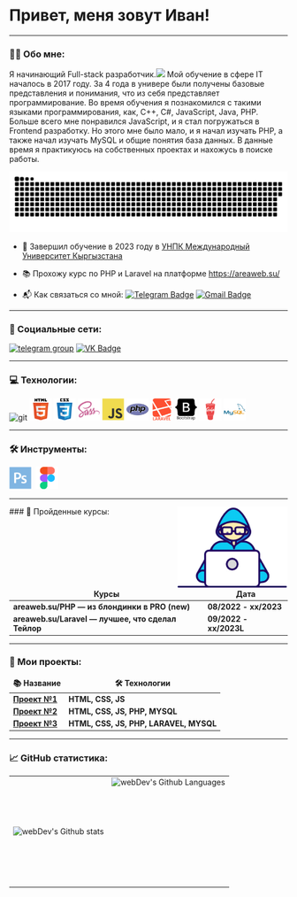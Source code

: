 # Привет, меня зовут Иван!
---
### :man_technologist: Обо мне:

Я начинающий Full-stack разработчик.<img src="https://media.giphy.com/media/WUlplcMpOCEmTGBtBW/giphy.gif" width="30px"> Мой обучение в сфере IT началось в 2017 году. За 4 года в универе были получены базовые представления и понимания, что из себя представляет программирование. 
Во время обучения я познакомился с такими языками программирования, как, С++, С#, JavaScript, Java, PHP. Больше всего мне понравился JavaScript, и я стал погружаться в Frontend разработку. Но этого мне было мало, и я начал изучать PHP, а также начал изучать MySQL и общие понятия база данных. В данные время я практикуюсь на собственных проектах и нахожусь в поиске работы.

<p align="center">
 <img width="700" src="assets/github-snake.svg" alt="snake"/>
</p>
<!--
   <a href=""><img width="35%" align="right" alt="Github" src="/work.gif" /></a>
   -->

- :school: Завершил обучение в 2023 году в <a href="https://muk.iuk.kg">УНПК Международный Университет Кыргызстана</a>

- 📚 Прохожу курс по PHP и Laravel на платформе https://areaweb.su/

<!-- :zap: Являюсь старшим студентом на курсе Веб-разработки Яндекс Практикум.-->

- 📬 Как связаться со мной: [![Telegram Badge](https://img.shields.io/badge/-@digidon727-blue?style=flat-square&logo=Telegram&logoColor=white)](https://t.me/digidon727) [![Gmail Badge](https://img.shields.io/badge/-ivntik77@gmail.com-c14438?style=flat-square&logo=Gmail&logoColor=white&link=mailto:ivntik77@gmail.com)](mailto:ivntik77@gmail.com)


---

### 💬 Социальные сети:
<div id="badges">
   <a href="https://t.me/digidon727" target="_blank"><img src="https://cdn-icons-png.flaticon.com/512/2111/2111646.png" width="40" height="40" alt="telegram group" /></a> <a href="https://vk.com/i.tikhonov1999" target="_blank"><img src="https://cdn-icons-png.flaticon.com/512/145/145813.png" width="40" height="40" alt="VK Badge"/></a>
</div>

---

### 💻 Технологии:
<div>
<img src="https://www.vectorlogo.zone/logos/git-scm/git-scm-icon.svg" alt="git" width="40" height="40"/>
<img src="https://raw.githubusercontent.com/devicons/devicon/master/icons/html5/html5-original-wordmark.svg" alt="html5" width="40" height="40"/>
<img src="https://raw.githubusercontent.com/devicons/devicon/master/icons/css3/css3-original-wordmark.svg" alt="css3" width="40" height="40"/>
<img src="https://raw.githubusercontent.com/devicons/devicon/master/icons/sass/sass-original.svg" alt="sass" width="40" height="40"/>
<img src="https://raw.githubusercontent.com/devicons/devicon/master/icons/javascript/javascript-original.svg" alt="javascript" width="40" height="40"/>
<img src="https://raw.githubusercontent.com/devicons/devicon/master/icons/php/php-original.svg" alt="php" width="40" height="40"/>
<img src="https://raw.githubusercontent.com/devicons/devicon/master/icons/laravel/laravel-plain-wordmark.svg" alt="laravel" width="40" height="40"/>
<img src="https://raw.githubusercontent.com/devicons/devicon/master/icons/bootstrap/bootstrap-plain-wordmark.svg" alt="bootstrap" width="40" height="40"/>
<img src="https://raw.githubusercontent.com/devicons/devicon/master/icons/gulp/gulp-plain.svg" alt="gulp" width="40" height="40"/>
<img src="https://raw.githubusercontent.com/devicons/devicon/master/icons/mysql/mysql-original-wordmark.svg" alt="mysql" width="40" height="40"/>
</div>

---

### 🛠 Инструменты:
<div>
  <img src="https://github.com/devicons/devicon/blob/master/icons/photoshop/photoshop-plain.svg" title="photoshop" alt="photoshop" width="40" height="40"/>&nbsp;
  <img src="https://github.com/devicons/devicon/blob/master/icons/figma/figma-original.svg" title="figma" alt="figma" width="40" height="40"/>&nbsp;
</div>

---
<img align="right" src="assets/work.gif" width="200" >   
 ### 📝 Пройденные курсы:

  <table>
  <thead align="center">
    <tr border: none;>
      <td><b>Курсы </b></td>
      <td><b>Дата</b></td>
    </tr>
  </thead>
  <tbody>
    <tr>
      <td><b>areaweb.su/PHP — из блондинки в PRO (new)</b></td>
      <td><b>08/2022 - xx/2023</b></td>
    </tr>
	<tr>
      <td><b> areaweb.su/Laravel — лучшее, что сделал Тейлор</b></td>
      <td><b>09/2022 - xx/2023L</b></td>
    </tr>
  </tbody>
</table>

<!--
| Курсы                                                           | Дата              |
| ----------------------------------------------------------------| :---------------: |            
| areaweb.su/PHP — из блондинки в PRO (new)                       | 08/2022 - xx/2023 |
| areaweb.su/Laravel — лучшее, что сделал Тейлор                  | 09/2022 - xx/2023 |
-->
--- 


### 📕 Мои проекты:

<table>
  <thead align="center">
    <tr border: none;>
      <td><b>📚 Название</b></td>
      <td><b>🛠 Технологии</b></td>
    </tr>
  </thead>
  <tbody>
    <tr>
      <td><a href="#"><b>Проект №1</b></a></td>
      <td><b>HTML, CSS, JS</b></td>
    </tr>
	<tr>
      <td><a href="#"><b>Проект №2</b></a></td>
      <td><b>HTML, CSS, JS, PHP, MYSQL</b></td>
    </tr>
    <tr>
      <td><a href="#"><b>Проект №3</b></a></td>
      <td><b>HTML, CSS, JS, PHP, LARAVEL, MYSQL</b></td>
    </tr>
  </tbody>
</table>

---

### 📈 GitHub статистика:

<table>
  <tr>
    <td>
      <img align="left" src="http://github-readme-streak-stats.herokuapp.com?user=Digidon727&theme=dark&background=000000" alt="webDev's Github stats" />
    </td>
    <td>
      <img height="195px" align="right" alt="webDev's Github Languages" src="https://github-readme-stats-sigma-five.vercel.app/api/top-langs/?username=Digidon727&layout=compact&theme=vision-friendly-dark" />
    </td>
  </tr>
</table>

